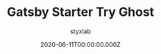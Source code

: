 ---
title: Gatsby Starter Try Ghost
github: https://github.com/styxlab/gatsby-starter-try-ghost
demo: https://demo.jamify.org/
author: styxlab
ssg:
  - Gatsby
cms:
  - Ghost
category:
  - Blog
  - Portfolio
date: 2020-06-11T00:00:00.000Z
description: Publish flaring fast blogs with Gatsby and Ghost
draft: true
publish_date: '2020-02-25T16:17:03Z'
update_date: '2021-10-27T19:15:19Z'
github_star: 183
github_fork: 92
---